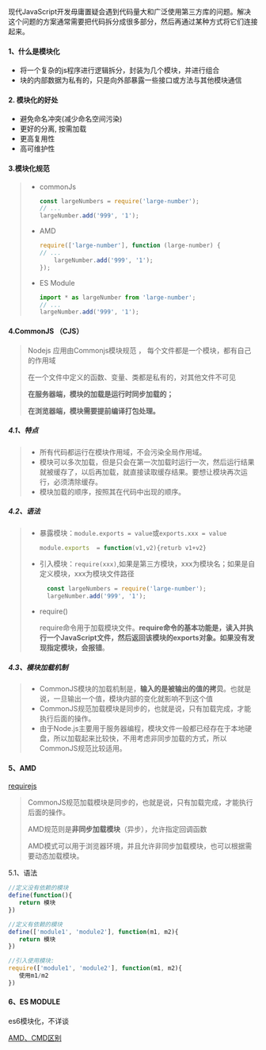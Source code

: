 

现代JavaScript开发毋庸置疑会遇到代码量大和广泛使用第三方库的问题。解决这个问题的方案通常需要把代码拆分成很多部分，然后再通过某种方式将它们连接起来。

#### 1、什么是模块化

- 将一个复杂的js程序进行逻辑拆分，封装为几个模块，并进行组合
- 块的内部数据为私有的，只是向外部暴露一些接口或方法与其他模块通信

#### 2. 模块化的好处

- 避免命名冲突(减少命名空间污染)
- 更好的分离, 按需加载
- 更高复用性
- 高可维护性

#### 3.模块化规范

> - commonJs
>
>   ```js
>   const largeNumbers = require('large-number');
>   // ...
>   largeNumber.add('999', '1');
>   ```
>
> - AMD 
>
>   ```js
>   require(['large-number'], function (large-number) {
>   // ...
>   	largeNumber.add('999', '1');
>   });
>   ```
>
>   
>
> - ES Module
>
>   ```js
>   import * as largeNumber from 'large-number';
>   // ...
>   largeNumber.add('999', '1');
>   ```
>
>   

#### 4.CommonJS （CJS）

> Nodejs 应用由Commonjs模块规范 ， 每个文件都是一个模块，都有自己的作用域
>
> 在一个文件中定义的函数、变量、类都是私有的，对其他文件不可见
>
> **在服务器端，模块的加载是运行时同步加载的；**
>
> **在浏览器端，模块需要提前编译打包处理。**

##### 4.1、特点

> - 所有代码都运行在模块作用域，不会污染全局作用域。
> - 模块可以多次加载，但是只会在第一次加载时运行一次，然后运行结果就被缓存了，以后再加载，就直接读取缓存结果。要想让模块再次运行，必须清除缓存。
> - 模块加载的顺序，按照其在代码中出现的顺序。

##### 4.2、语法

> - 暴露模块：`module.exports = value`或`exports.xxx = value`
>
>   ```js
>   module.exports  = function(v1,v2){returb v1+v2}
>   ```
>
> - 引入模块：`require(xxx)`,如果是第三方模块，xxx为模块名；如果是自定义模块，xxx为模块文件路径
>
>   ```js
>     const largeNumbers = require('large-number');
>     largeNumber.add('999', '1');
>
> - require()
>
>   require命令用于加载模块文件。**require命令的基本功能是，读入并执行一个JavaScript文件，然后返回该模块的exports对象。如果没有发现指定模块，会报错**。

##### 4.3、模块加载机制

> - CommonJS模块的加载机制是，**输入的是被输出的值的拷贝**。也就是说，一旦输出一个值，模块内部的变化就影响不到这个值
> - CommonJS规范加载模块是同步的，也就是说，只有加载完成，才能执行后面的操作。
> - 由于Node.js主要用于服务器编程，模块文件一般都已经存在于本地硬盘，所以加载起来比较快，不用考虑非同步加载的方式，所以CommonJS规范比较适用。

#### 5、AMD

[requirejs](https://raw.githubusercontent.com/requirejs/requirejs)

> CommonJS规范加载模块是同步的，也就是说，只有加载完成，才能执行后面的操作。
>
> AMD规范则是**非同步加载模块**（异步），允许指定回调函数
>
> AMD模式可以用于浏览器环境，并且允许非同步加载模块，也可以根据需要动态加载模块。

5.1、语法

```js
//定义没有依赖的模块
define(function(){
   return 模块
})

//定义有依赖的模块
define(['module1', 'module2'], function(m1, m2){
   return 模块
})

//引入使用模块:
require(['module1', 'module2'], function(m1, m2){
   使用m1/m2
})

```

#### 6、ES MODULE

es6模块化，不详谈





[AMD、CMD区别](https://www.zhihu.com/question/20351507/answer/14859415)
